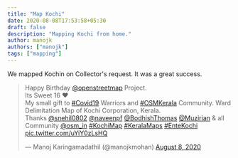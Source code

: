 ```yaml
---
title: "Map Kochi"
date: 2020-08-08T17:53:58+05:30
draft: false
description: "Mapping Kochi from home."
author: manojk
authors: ["manojk"]
tags: ["mapping"]
---
```


We mapped Kochin on Collector's request.
It was a great success.

<blockquote class="twitter-tweet"><p lang="en" dir="ltr">Happy Birthday <a href="https://twitter.com/openstreetmap?ref_src=twsrc%5Etfw">@openstreetmap</a> Project. <br>Its Sweet 16 ❤️<br>My small gift to <a href="https://twitter.com/hashtag/Covid19?src=hash&amp;ref_src=twsrc%5Etfw">#Covid19</a> Warriors and <a href="https://twitter.com/hashtag/OSMKerala?src=hash&amp;ref_src=twsrc%5Etfw">#OSMKerala</a> Community. Ward Delimitation Map of Kochi Corporation, Kerala.<br>Thanks <a href="https://twitter.com/snehil0802?ref_src=twsrc%5Etfw">@snehil0802</a> <a href="https://twitter.com/naveenpf?ref_src=twsrc%5Etfw">@naveenpf</a> <a href="https://twitter.com/BodhishThomas?ref_src=twsrc%5Etfw">@BodhishThomas</a> <a href="https://twitter.com/Muzirian?ref_src=twsrc%5Etfw">@Muzirian</a> &amp; all Community <a href="https://twitter.com/osm_in?ref_src=twsrc%5Etfw">@osm_in</a> <a href="https://twitter.com/hashtag/KochiMap?src=hash&amp;ref_src=twsrc%5Etfw">#KochiMap</a> <a href="https://twitter.com/hashtag/KeralaMaps?src=hash&amp;ref_src=twsrc%5Etfw">#KeralaMaps</a> <a href="https://twitter.com/hashtag/EnteKochi?src=hash&amp;ref_src=twsrc%5Etfw">#EnteKochi</a> <a href="https://t.co/uYiY0zLsHQ">pic.twitter.com/uYiY0zLsHQ</a></p>&mdash; Manoj Karingamadathil (@manojkmohan) <a href="https://twitter.com/manojkmohan/status/1292135887170498560?ref_src=twsrc%5Etfw">August 8, 2020</a></blockquote> <script async src="https://platform.twitter.com/widgets.js" charset="utf-8"></script> 